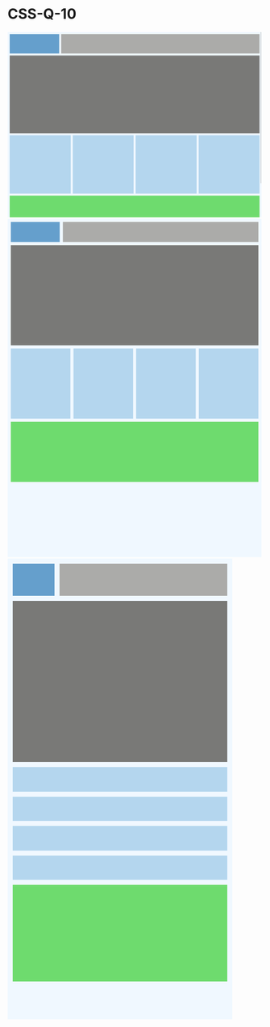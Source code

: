 # CSS-Q-10

![PC layout](./output/PC.png)
![tablet layout](./output/tablet.png)
![mobile layout](./output/mobile.png)